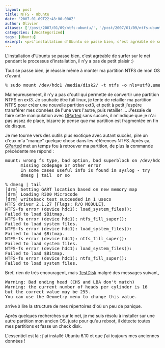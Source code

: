 ```yaml
---
layout: post
title: NTFS - Ubuntu
date: '2007-01-09T22:48:00.000Z'
author: Olivier
aliases: ['/post/2007/01/09/ntfs-ubuntu/', '/post/2007/01/09/ntfs-ubuntu/']
categories: [Uncategorized]
tags: [Ubuntu]
excerpt: <p>L'installation d'Ubuntu se passe bien, c'est agréable de surfer sur le net pendant le processus d'installation, il n'y a pas de petit plaisir :)</p> <p>Tout se passe bien, je réussie même à monter ma partition NTFS de mon OS d'avant.</p> <pre> ~$sudo mount /dev/hdc1 /media/disk2/ -t ntfs -o nls=utf8,umask=0222 </pre> <p>Malheureusement, il n'y a pas d'outil qui permette de convertir une partition NTFS en ext3. Je souhaite être full linux, je tente de retailler ma partition NTFS pour créer une nouvelle partition ext3, et petit à petit j'espère transférer mes données de l'une vers l'autre, puis retailler ... J'essaie de faire cette manipulation avec <a href="http://gparted.sourceforge.net">GParted</a> sans succès, il m'indique que je n'ai pas assez de place, bizarre je pense que ma partition est fragmentée en fin de disque.</p>
---
```


<p>L'installation d'Ubuntu se passe bien, c'est agréable de surfer sur le net pendant le processus d'installation, il n'y a pas de petit plaisir :)</p> <p>Tout se passe bien, je réussie même à monter ma partition NTFS de mon OS d'avant.</p> 
<pre class="prettyprint lang-bsh">
% sudo mount /dev/hdc1 /media/disk2/ -t ntfs -o nls=utf8,umask=0222 
</pre> 
<p>Malheureusement, il n'y a pas d'outil qui permette de convertir une partition NTFS en ext3. Je souhaite être full linux, je tente de retailler ma partition NTFS pour créer une nouvelle partition ext3, et petit à petit j'espère transférer mes données de l'une vers l'autre, puis retailler ... J'essaie de faire cette manipulation avec <a href="http://gparted.sourceforge.net">GParted</a> sans succès, il m'indique que je n'ai pas assez de place, bizarre je pense que ma partition est fragmentée en fin de disque.</p>
<!--more-->
<p>Je me tourne vers des outils plus exotique avec autant succès, pire un d'eux m'a &quot;mangé&quot; quelque chose dans les références NTFS. Après ça, <a href="http://gparted.sourceforge.net">GParted</a> met un temps fou à retrouver ma partition, de plus la commande précédente me répond :</p> 
<pre class="prettyprint lang-bsh">
mount: wrong fs type, bad option, bad superblock on /dev/hdc1,
      missing codepage or other error
      In some cases useful info is found in syslog - try
      dmesg | tail  or so
</pre>
<pre class="prettyprint lang-bsh">
% dmesg | tail
[drm] Setting GART location based on new memory map
[drm] Loading R300 Microcode
[drm] writeback test succeeded in 1 usecs
NTFS driver 2.1.27 [Flags: R/O MODULE].
NTFS-fs error (device hdc1): load_system_files():
Failed to load $Bitmap.
NTFS-fs error (device hdc1): ntfs_fill_super():
Failed to load system files.
NTFS-fs error (device hdc1): load_system_files():
Failed to load $Bitmap.
NTFS-fs error (device hdc1): ntfs_fill_super():
Failed to load system files.
NTFS-fs error (device hdc1): load_system_files():
Failed to load $Bitmap.
NTFS-fs error (device hdc1): ntfs_fill_super():
Failed to load system files.
</pre>
<p>Bref, rien de très encouragent, mais <a href="http://www.cgsecurity.org/wiki/TestDisk">TestDisk</a> malgré des messages suivant,</p> 
<pre class="prettyprint lang-bsh">
Warning: Bad ending head (CHS and LBA don't match)
Warning: the current number of heads per cylinder is 16
but the correct value may be 255.
You can use the Geometry menu to change this value.
</pre> 
<p>arrive à lire la structure de mes répertoires d'où un peu de panique.</p> <p>Après quelques recherches sur le net, je me suis résolu à installer sur une autre partition mon ancien OS, juste pour qu'au reboot, il détecte toutes mes partitions et fasse un check disk.</p> <p>L'essentiel est là : j'ai installé Ubuntu 6.10 et que j'ai toujours mes anciennes données !</p>
